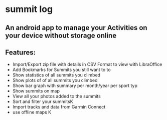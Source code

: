 # summit log

## An android app to manage your Activities on your device without storage online

## Features:
- Import/Export zip file with details in CSV Format to view with LibraOffice
- Add Bookmarks for Summits you still want to to
- Show statistics of all summits you climbed
- Show plots of of all summits you climbed
- Show bar graph with summary per month/year per sport typ
- Show summits on map
- View all your photos added to the summits
- Sort and filter your summitsK
- Import tracks and data from Garmin Connect
- use offline maps
K